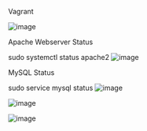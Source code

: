 Vagrant

![image](https://github.com/norawrld/M300-Services/assets/87812697/93e2733c-9ab4-4929-b6fd-5fee52643aa1)

Apache Webserver Status

sudo systemctl status apache2
![image](https://github.com/norawrld/M300-Services/assets/87812697/19d7990d-a642-4dfa-8eed-7282450ac9be)

MySQL Status

sudo service mysql status
![image](https://github.com/norawrld/M300-Services/assets/87812697/2ede414d-3897-4338-92de-8aafb4f1a2cc)


![image](https://github.com/norawrld/M300-Services/assets/87812697/501c7300-75f0-440c-91c7-e68c6810bea3)

![image](https://github.com/norawrld/M300-Services/assets/87812697/f7345b18-84a4-4952-98e8-e1d8a6ffd117)
